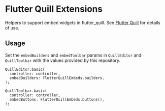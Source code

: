 # Flutter Quill Extensions

Helpers to support embed widgets in flutter_quill. See [Flutter Quill](https://pub.dev/packages/flutter_quill) for details of use.

## Usage

Set the `embedBuilders` and `embedToolbar` params in `QuillEditor` and `QuillToolbar` with the
values provided by this repository.

```
QuillEditor.basic(
  controller: controller,
  embedBuilders: FlutterQuillEmbeds.builders,
);
```

```
QuillToolbar.basic(
  controller: controller,
  embedButtons: FlutterQuillEmbeds.buttons(),
);
```
